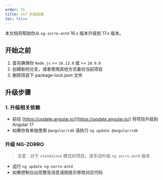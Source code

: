 ```yaml
---
order: 15
title: v17 升级指南
toc: false
---
```


本文档将帮助你从 `ng-zorro-antd` 16.x 版本升级到 17.x 版本。

## 开始之前

1. 首先确保你 `Node.js` >= `18.13.0` 或 >= `20.9.0`
2. 创建新的分支，或者使用其他方式备份当前项目
3. 删除项目下 package-lock.json 文件

## 升级步骤

### 1. 升级相关依赖

- 前往 [https://update.angular.io/](https://update.angular.io/) 将项目升级到 Angular 17
- 如果你有单独使用 `@angular/cdk` 请执行 `ng update @angular/cdk`

### 升级 NG-ZORRO

> 注意：对于 `standalone` 模式的项目，请手动升级 `ng-zorro-antd` 版本

- 运行 `ng update ng-zorro-antd`
- 如果控制台出现警告消息请按提示修改对应代码